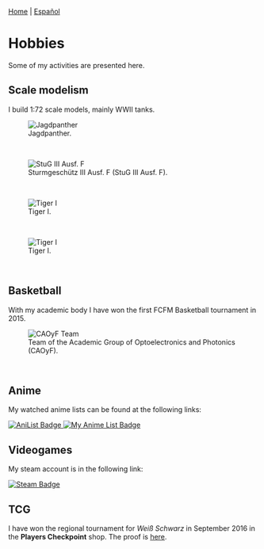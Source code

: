 [Home](index.md) \| [Español](hobbiesesp.md)

# Hobbies

Some of my activities are presented here.

## Scale modelism

I build 1:72 scale models, mainly WWII tanks.

<figure>
  <img
  src="https://imgur.com/eKlDcF7.jpg"
  alt="Jagdpanther">
  <figcaption>
  Jagdpanther.
  </figcaption>
</figure>
<br>

<figure>
  <img
  src="https://imgur.com/r4DFJAA.jpg"
  alt="StuG III Ausf. F">
  <figcaption>
  Sturmgeschütz III Ausf. F (StuG III Ausf. F).
  </figcaption>
</figure>
<br>

<figure>
  <img
  src="https://imgur.com/RVRM75Q.jpg"
  alt="Tiger I">
  <figcaption>
  Tiger I.
  </figcaption>
</figure>
<br>

<figure>
  <img
  src="https://imgur.com/6PMOXKG.jpg"
  alt="Tiger I">
  <figcaption>
  Tiger I.
  </figcaption>
</figure>
<br>

## Basketball

With my academic body I have won the first FCFM Basketball tournament in 2015.

<figure>
  <img
  src="https://imgur.com/OwuwQCZ.jpg"
  alt="CAOyF Team">
  <figcaption>
  Team of the Academic Group of Optoelectronics and Photonics (CAOyF).
  </figcaption>
</figure>
<br>

## Anime

My watched anime lists can be found at the following links:

<div id="badges_anime">
<a href="https://anilist.co/user/DavidSA06/">
    <img src="https://img.shields.io/badge/AniList-02A9FF?style=for-the-badge&logo=AniList&logoColor=white" alt="AniList Badge"/>
  </a>
  <a href="https://myanimelist.net/profile/DavidSA06">
    <img src="https://img.shields.io/badge/Myanimelist-2E51A2?style=for-the-badge&logo=myanimelist&logoColor=white" alt="My Anime List Badge"/>
  </a>
</div>

## Videogames

My steam account is in the following link:

<div id="badges_games">
  <a href="https://steamcommunity.com/profiles/76561198045571750/">
    <img src="https://img.shields.io/badge/Steam-000000?style=for-the-badge&logo=steam&logoColor=white" alt="Steam Badge"/>
  </a>
</div>

## TCG

I have won the regional tournament for *Weiß Schwarz* in September 2016 in the **Players Checkpoint** shop. The proof is [here](https://goo.gl/maps/3wHKTgP4pMBYeRW18).
